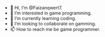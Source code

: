 - 👋 Hi, I’m @Faizanqwert7.
- 👀 I’m interested in game programming.
- 🌱 I’m currently learning coding.
- 💞️ I’m looking to collaborate on gamming.
- 📫 How to reach me be game programmer.

<!---
Faizanqwert7/Faizanqwert7 is a ✨ special ✨ repository because its `README.md` (this file) appears on your GitHub profile.
You can click the Preview link to take a look at your changes.
--->
